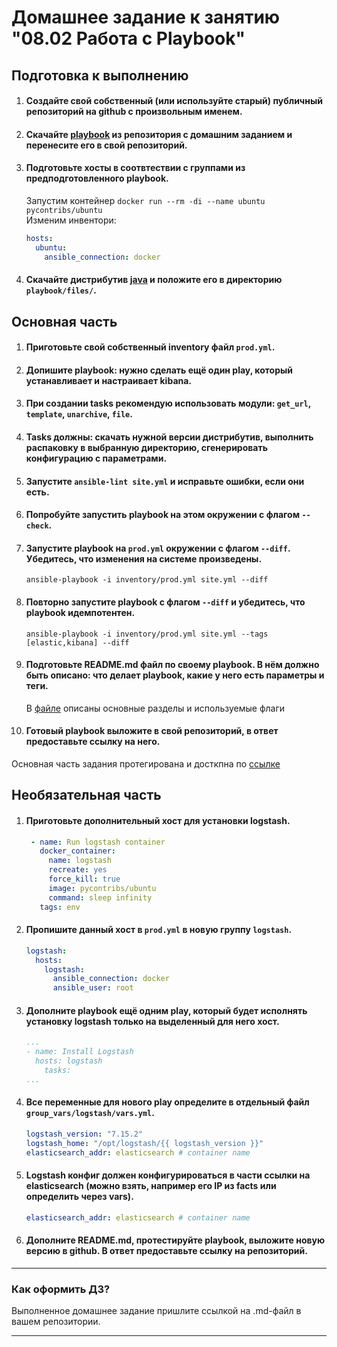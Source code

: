 # Домашнее задание к занятию "08.02 Работа с Playbook"

## Подготовка к выполнению
1. #### Создайте свой собственный (или используйте старый) публичный репозиторий на github с произвольным именем.
2. #### Скачайте [playbook](./playbook/) из репозитория с домашним заданием и перенесите его в свой репозиторий.
3. #### Подготовьте хосты в соотвтествии с группами из предподготовленного playbook.
    Запустим контейнер `docker run --rm -di --name ubuntu pycontribs/ubuntu`  
    Изменим инвентори:  
    ```yaml
    hosts:
      ubuntu:
        ansible_connection: docker
    ```
4. #### Скачайте дистрибутив [java](https://www.oracle.com/java/technologies/javase-jdk11-downloads.html) и положите его в директорию `playbook/files/`. 

## Основная часть
1. #### Приготовьте свой собственный inventory файл `prod.yml`.
2. #### Допишите playbook: нужно сделать ещё один play, который устанавливает и настраивает kibana.
3. #### При создании tasks рекомендую использовать модули: `get_url`, `template`, `unarchive`, `file`.
4. #### Tasks должны: скачать нужной версии дистрибутив, выполнить распаковку в выбранную директорию, сгенерировать конфигурацию с параметрами.
5. #### Запустите `ansible-lint site.yml` и исправьте ошибки, если они есть.
6. #### Попробуйте запустить playbook на этом окружении с флагом `--check`.
7. #### Запустите playbook на `prod.yml` окружении с флагом `--diff`. Убедитесь, что изменения на системе произведены.
    ```ansible-playbook -i inventory/prod.yml site.yml --diff```  
8. #### Повторно запустите playbook с флагом `--diff` и убедитесь, что playbook идемпотентен.
    ```ansible-playbook -i inventory/prod.yml site.yml --tags [elastic,kibana] --diff```     
9. #### Подготовьте README.md файл по своему playbook. В нём должно быть описано: что делает playbook, какие у него есть параметры и теги.
   В [файле](playbook/README.md) описаны основные разделы и используемые флаги
10. #### Готовый playbook выложите в свой репозиторий, в ответ предоставьте ссылку на него.
   Основная часть задания протегирована и досткпна по [ссылке](https://github.com/okey-stack/devops-netology/tree/08-a-01-pb.main/08-ansible-02-playbook) 
## Необязательная часть

1. #### Приготовьте дополнительный хост для установки logstash.
   ```yaml
    - name: Run logstash container
      docker_container:
        name: logstash
        recreate: yes
        force_kill: true
        image: pycontribs/ubuntu
        command: sleep infinity
      tags: env
   ```
2. #### Пропишите данный хост в `prod.yml` в новую группу `logstash`.
   ```yaml
   logstash:
     hosts:
       logstash:
         ansible_connection: docker
         ansible_user: root
   ```
3. #### Дополните playbook ещё одним play, который будет исполнять установку logstash только на выделенный для него хост.
   ```yaml
   ...
   - name: Install Logstash
     hosts: logstash
       tasks:
   ...
   ```
4. #### Все переменные для нового play определите в отдельный файл `group_vars/logstash/vars.yml`.
   ```yaml
   logstash_version: "7.15.2"
   logstash_home: "/opt/logstash/{{ logstash_version }}"
   elasticsearch_addr: elasticsearch # container name
   ```
5. #### Logstash конфиг должен конфигурироваться в части ссылки на elasticsearch (можно взять, например его IP из facts или определить через vars).
   ```yaml
   elasticsearch_addr: elasticsearch # container name
   ```
6. #### Дополните README.md, протестируйте playbook, выложите новую версию в github. В ответ предоставьте ссылку на репозиторий.
---

### Как оформить ДЗ?

Выполненное домашнее задание пришлите ссылкой на .md-файл в вашем репозитории.

---

